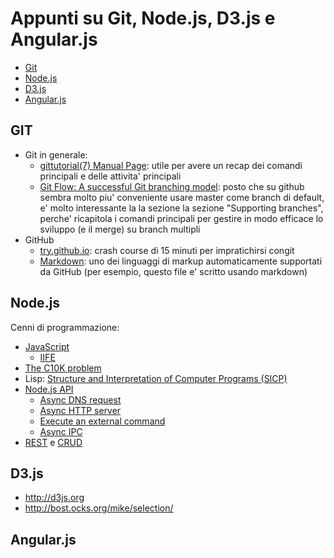 Appunti su Git, Node.js, D3.js e Angular.js
===========================================

- [Git](#git)
- [Node.js](#nodejs)
- [D3.js](#d3js)
- [Angular.js](#angularjs)

## GIT
- Git in generale:
  - [gittutorial(7) Manual Page](https://www.kernel.org/pub/software/scm/git/docs/gittutorial.html): utile per
    avere un recap dei comandi principali e delle attivita' principali
  - [Git Flow: A successful Git branching model](http://nvie.com/posts/a-successful-git-branching-model/): posto
    che su github sembra molto piu' conveniente usare master come branch di default, e' molto interessante la
    la sezione la sezione "Supporting branches", perche' ricapitola i comandi principali per gestire in modo
    efficace lo sviluppo (e il merge) su branch multipli
- GitHub
  - [try.github.io](http://try.github.io): crash course di 15 minuti per
    impratichirsi congit
  - [Markdown](http://en.wikipedia.org/wiki/Markdown): uno dei linguaggi di
    markup automaticamente supportati da GitHub (per esempio, questo file
    e' scritto usando markdown)

## Node.js
Cenni di programmazione:
 - [JavaScript](http://en.wikipedia.org/wiki/JavaScript)
   - [IIFE](http://en.wikipedia.org/wiki/Immediately-invoked_function_expression)
 - [The C10K problem](http://en.wikipedia.org/wiki/C10k_problem)
 - Lisp: [Structure and Interpretation of Computer Programs (SICP)](http://mitpress.mit.edu/books/structure-and-interpretation-computer-programs)
 - [Node.js API](http://nodejs.org/api/)
   - [Async DNS request](https://github.com/alferx/gitnod3/blob/master/nodejs/dns.js)
   - [Async HTTP server](https://github.com/alferx/gitnod3/blob/master/nodejs/http.js)
   - [Execute an external command](https://github.com/alferx/gitnod3/blob/master/nodejs/execute.js)
   - [Async IPC](https://github.com/alferx/gitnod3/blob/master/nodejs/parent.js)
 - [REST](http://en.wikipedia.org/wiki/Representational_state_transfer) e [CRUD](http://en.wikipedia.org/wiki/Create,_read,_update_and_delete)

## D3.js
- http://d3js.org
- http://bost.ocks.org/mike/selection/

## Angular.js

